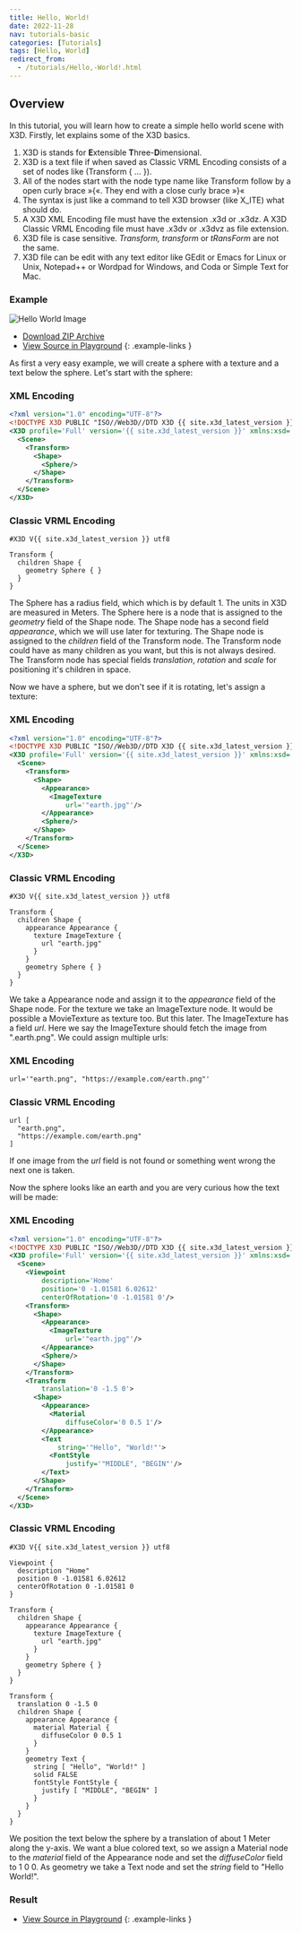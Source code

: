 ```yaml
---
title: Hello, World!
date: 2022-11-28
nav: tutorials-basic
categories: [Tutorials]
tags: [Hello, World]
redirect_from:
  - /tutorials/Hello,-World!.html
---
```

## Overview

In this tutorial, you will learn how to create a simple hello world scene with X3D. Firstly, let explains some of the X3D basics.

1. X3D is stands for **E**xtensible **T**hree-**D**imensional.
2. X3D is a text file if when saved as Classic VRML Encoding consists of a set of nodes like (Transform { … }).
3. All of the nodes start with the node type name like Transform follow by a open curly brace »{«. They end with a close curly brace »}«
4. The syntax is just like a command to tell X3D browser (like X\_ITE) what should do.
5. A X3D XML Encoding file must have the extension .x3d or .x3dz. A X3D Classic VRML Encoding file must have .x3dv or .x3dvz as file extension.
6. X3D file is case sensitive. *Transform, transform* or *tRansForm* are not the same.
7. X3D file can be edit with any text editor like GEdit or Emacs for Linux or Unix, Notepad++ or Wordpad for Windows, and Coda or Simple Text for Mac.

### Example

<x3d-canvas src="https://create3000.github.io/media/tutorials/hello-world/hello-world.x3d" update="auto">
  <img src="https://create3000.github.io/media/tutorials/hello-world/screenshot.png" alt="Hello World Image"/>
</x3d-canvas>

- [Download ZIP Archive](https://create3000.github.io/media/tutorials/hello-world/hello-world.zip)
- [View Source in Playground](/x_ite/playground/?url=https://create3000.github.io/media/tutorials/hello-world/hello-world.x3d)
{: .example-links }

As first a very easy example, we will create a sphere with a texture and a text below the sphere. Let's start with the sphere:

### XML Encoding

```xml
<?xml version="1.0" encoding="UTF-8"?>
<!DOCTYPE X3D PUBLIC "ISO//Web3D//DTD X3D {{ site.x3d_latest_version }}/EN" "https://www.web3d.org/specifications/x3d-{{ site.x3d_latest_version }}.dtd">
<X3D profile='Full' version='{{ site.x3d_latest_version }}' xmlns:xsd='http://www.w3.org/2001/XMLSchema-instance' xsd:noNamespaceSchemaLocation='https://www.web3d.org/specifications/x3d-{{ site.x3d_latest_version }}.xsd'>
  <Scene>
    <Transform>
      <Shape>
        <Sphere/>
      </Shape>
    </Transform>
  </Scene>
</X3D>
```

### Classic VRML Encoding

```vrml
#X3D V{{ site.x3d_latest_version }} utf8

Transform {
  children Shape {
    geometry Sphere { }
  }
}
```

The Sphere has a radius field, which which is by default 1. The units in X3D are measured in Meters. The Sphere here is a node that is assigned to the *geometry* field of the Shape node. The Shape node has a second field *appearance*, which we will use later for texturing. The Shape node is assigned to the *children* field of the Transform node. The Transform node could have as many children as you want, but this is not always desired. The Transform node has special fields *translation*, *rotation* and *scale* for positioning it's children in space.

Now we have a sphere, but we don't see if it is rotating, let's assign a texture:

### XML Encoding

```xml
<?xml version="1.0" encoding="UTF-8"?>
<!DOCTYPE X3D PUBLIC "ISO//Web3D//DTD X3D {{ site.x3d_latest_version }}/EN" "https://www.web3d.org/specifications/x3d-{{ site.x3d_latest_version }}.dtd">
<X3D profile='Full' version='{{ site.x3d_latest_version }}' xmlns:xsd='http://www.w3.org/2001/XMLSchema-instance' xsd:noNamespaceSchemaLocation='https://www.web3d.org/specifications/x3d-{{ site.x3d_latest_version }}.xsd'>
  <Scene>
    <Transform>
      <Shape>
        <Appearance>
          <ImageTexture
              url='"earth.jpg"'/>
        </Appearance>
        <Sphere/>
      </Shape>
    </Transform>
  </Scene>
</X3D>
```

### Classic VRML Encoding

```vrml
#X3D V{{ site.x3d_latest_version }} utf8

Transform {
  children Shape {
    appearance Appearance {
      texture ImageTexture {
        url "earth.jpg"
      }
    }
    geometry Sphere { }
  }
}
```

We take a Appearance node and assign it to the *appearance* field of the Shape node. For the texture we take an ImageTexture node. It would be possible a MovieTexture as texture too. But this later. The ImageTexture has a field *url*. Here we say the ImageTexture should fetch the image from ".earth.png". We could assign multiple urls:

### XML Encoding

```xml
url='"earth.png", "https://example.com/earth.png"'
```

### Classic VRML Encoding

```vrml
url [
  "earth.png",
  "https://example.com/earth.png"
]
```

If one image from the *url* field is not found or something went wrong the next one is taken.

Now the sphere looks like an earth and you are very curious how the text will be made:

### XML Encoding

```xml
<?xml version="1.0" encoding="UTF-8"?>
<!DOCTYPE X3D PUBLIC "ISO//Web3D//DTD X3D {{ site.x3d_latest_version }}/EN" "https://www.web3d.org/specifications/x3d-{{ site.x3d_latest_version }}.dtd">
<X3D profile='Full' version='{{ site.x3d_latest_version }}' xmlns:xsd='http://www.w3.org/2001/XMLSchema-instance' xsd:noNamespaceSchemaLocation='https://www.web3d.org/specifications/x3d-{{ site.x3d_latest_version }}.xsd'>
  <Scene>
    <Viewpoint
        description='Home'
        position='0 -1.01581 6.02612'
        centerOfRotation='0 -1.01581 0'/>
    <Transform>
      <Shape>
        <Appearance>
          <ImageTexture
              url='"earth.jpg"'/>
        </Appearance>
        <Sphere/>
      </Shape>
    </Transform>
    <Transform
        translation='0 -1.5 0'>
      <Shape>
        <Appearance>
          <Material
              diffuseColor='0 0.5 1'/>
        </Appearance>
        <Text
            string='"Hello", "World!"'>
          <FontStyle
              justify='"MIDDLE", "BEGIN"'/>
        </Text>
      </Shape>
    </Transform>
  </Scene>
</X3D>
```

### Classic VRML Encoding

```vrml
#X3D V{{ site.x3d_latest_version }} utf8

Viewpoint {
  description "Home"
  position 0 -1.01581 6.02612
  centerOfRotation 0 -1.01581 0
}

Transform {
  children Shape {
    appearance Appearance {
      texture ImageTexture {
        url "earth.jpg"
      }
    }
    geometry Sphere { }
  }
}

Transform {
  translation 0 -1.5 0
  children Shape {
    appearance Appearance {
      material Material {
        diffuseColor 0 0.5 1
      }
    }
    geometry Text {
      string [ "Hello", "World!" ]
      solid FALSE
      fontStyle FontStyle {
        justify [ "MIDDLE", "BEGIN" ]
      }
    }
  }
}
```

We position the text below the sphere by a translation of about 1 Meter along the y-axis. We want a blue colored text, so we assign a Material node to the *material* field of the Appearance node and set the *diffuseColor* field to 1 0 0. As geometry we take a Text node and set the *string* field to "Hello World!".

### Result

<x3d-canvas src="/x_ite/assets/tutorials/hello-world.x3d" update="auto"></x3d-canvas>

- [View Source in Playground](/x_ite/playground/?url=/x_ite/assets/tutorials/hello-world.x3d)
{: .example-links }
